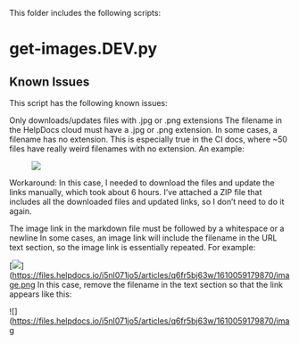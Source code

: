 This folder includes the following scripts:

# get-images.DEV.py



## Known Issues
This script has the following known issues:

Only downloads/updates files with .jpg or .png extensions
The filename in the HelpDocs cloud must have a .jpg or .png extension. In some cases, a filename has no extension. This is especially true in the CI docs, where ~50 files have really weird filenames with no extension. An example:

<figure><img src="https://files.helpdocs.io/i5nl071jo5/articles/qr4h6kn6yd/1632730868502/uobh-xzoza-9-sbwf-1-dky-45-bqsnutdzxc-nk-akh-itd-zgp-rs-4-pgi-7-g-hxd-a-pziks-cm-4-wmr-ni-66-nxyb-xk-emd-m-u-0-zk-2-m-7-t-ugdk-p-1-w-pszdanb-gvfr-0-awhf-gj-90-uw-03-b-4-ru-844-q-ca-gvdl-u-s-0" style="max-height:50%;max-width:50%" data-hd-height="50%" data-hd-width="50%"/></figure>

Workaround: In this case, I needed to download the files and update the links manually, which took about 6 hours. I’ve attached a ZIP file that includes all the downloaded files and updated links, so I don’t need to do it again. 

The image link in the markdown file must be followed by a whitespace or a newline
In some cases, an image link will include the filename in the URL text section, so the image link is essentially repeated. For example: 

[![](https://files.helpdocs.io/i5nl071jo5/articles/q6fr5bj63w/1610059179870/image.png)](https://files.helpdocs.io/i5nl071jo5/articles/q6fr5bj63w/1610059179870/image.png
In this case, remove the filename in the text section so that the link appears like this:

![](https://files.helpdocs.io/i5nl071jo5/articles/q6fr5bj63w/1610059179870/imag
